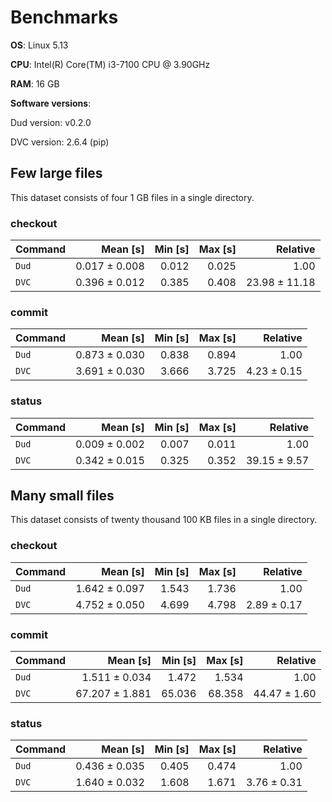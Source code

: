 # Benchmarks

**OS**: Linux 5.13

**CPU**: Intel(R) Core(TM) i3-7100 CPU @ 3.90GHz

**RAM**: 16 GB

**Software versions**:

Dud version: v0.2.0

DVC version: 2.6.4 (pip)
## Few large files

This dataset consists of four 1 GB files in a single directory.

### checkout

| Command | Mean [s] | Min [s] | Max [s] | Relative |
|:---|---:|---:|---:|---:|
| `Dud` | 0.017 ± 0.008 | 0.012 | 0.025 | 1.00 |
| `DVC` | 0.396 ± 0.012 | 0.385 | 0.408 | 23.98 ± 11.18 |
### commit

| Command | Mean [s] | Min [s] | Max [s] | Relative |
|:---|---:|---:|---:|---:|
| `Dud` | 0.873 ± 0.030 | 0.838 | 0.894 | 1.00 |
| `DVC` | 3.691 ± 0.030 | 3.666 | 3.725 | 4.23 ± 0.15 |
### status

| Command | Mean [s] | Min [s] | Max [s] | Relative |
|:---|---:|---:|---:|---:|
| `Dud` | 0.009 ± 0.002 | 0.007 | 0.011 | 1.00 |
| `DVC` | 0.342 ± 0.015 | 0.325 | 0.352 | 39.15 ± 9.57 |
## Many small files

This dataset consists of twenty thousand 100 KB files in a single directory.

### checkout

| Command | Mean [s] | Min [s] | Max [s] | Relative |
|:---|---:|---:|---:|---:|
| `Dud` | 1.642 ± 0.097 | 1.543 | 1.736 | 1.00 |
| `DVC` | 4.752 ± 0.050 | 4.699 | 4.798 | 2.89 ± 0.17 |
### commit

| Command | Mean [s] | Min [s] | Max [s] | Relative |
|:---|---:|---:|---:|---:|
| `Dud` | 1.511 ± 0.034 | 1.472 | 1.534 | 1.00 |
| `DVC` | 67.207 ± 1.881 | 65.036 | 68.358 | 44.47 ± 1.60 |
### status

| Command | Mean [s] | Min [s] | Max [s] | Relative |
|:---|---:|---:|---:|---:|
| `Dud` | 0.436 ± 0.035 | 0.405 | 0.474 | 1.00 |
| `DVC` | 1.640 ± 0.032 | 1.608 | 1.671 | 3.76 ± 0.31 |
